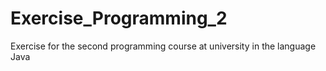 # Exercise_Programming_2
Exercise for the second programming course at university in the language Java
